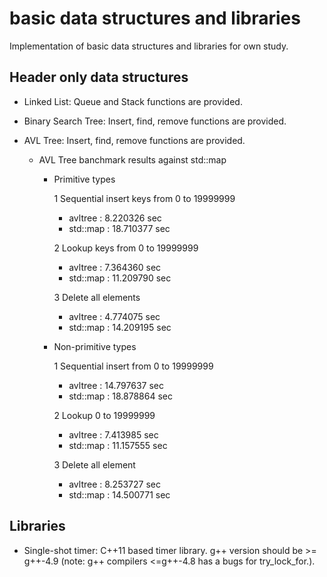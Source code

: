 # basic data structures and libraries
Implementation of basic data structures and libraries for own study.

## Header only data structures
  - Linked List: Queue and Stack functions are provided.
  - Binary Search Tree: Insert, find, remove functions are provided.
  - AVL Tree: Insert, find, remove functions are provided.

    - AVL Tree banchmark results against std::map
      - Primitive types
      
        1 Sequential insert keys from 0 to 19999999
          - avltree : 8.220326 sec
          - std::map : 18.710377 sec

        2 Lookup keys from 0 to 19999999
          - avltree : 7.364360 sec
          - std::map : 11.209790 sec

        3 Delete all elements
          - avltree : 4.774075 sec
          - std::map : 14.209195 sec

      - Non-primitive types
      
        1 Sequential insert from 0 to 19999999
          - avltree : 14.797637 sec
          - std::map : 18.878864 sec

        2 Lookup 0 to 19999999
          - avltree : 7.413985 sec
          - std::map : 11.157555 sec

        3 Delete all element
          - avltree : 8.253727 sec
          - std::map : 14.500771 sec

## Libraries
  - Single-shot timer: C++11 based timer library. g++ version should be >= g++-4.9 (note: g++ compilers <=g++-4.8 has a bugs for try_lock_for.).
